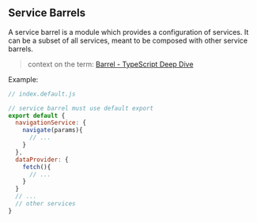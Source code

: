 Service Barrels
---

A service barrel is a module which provides a configuration of services. 
It can be a subset of all services, meant to be composed with other service barrels.

> context on the term: [Barrel - TypeScript Deep Dive](https://basarat.gitbook.io/typescript/main-1/barrel)

Example:
```js
// index.default.js

// service barrel must use default export 
export default {
  navigationService: {
    navigate(params){
      // ...
    }
  },
  dataProvider: {
    fetch(){
      // ...
    }
  }
  // ...
  // other services
}
```

